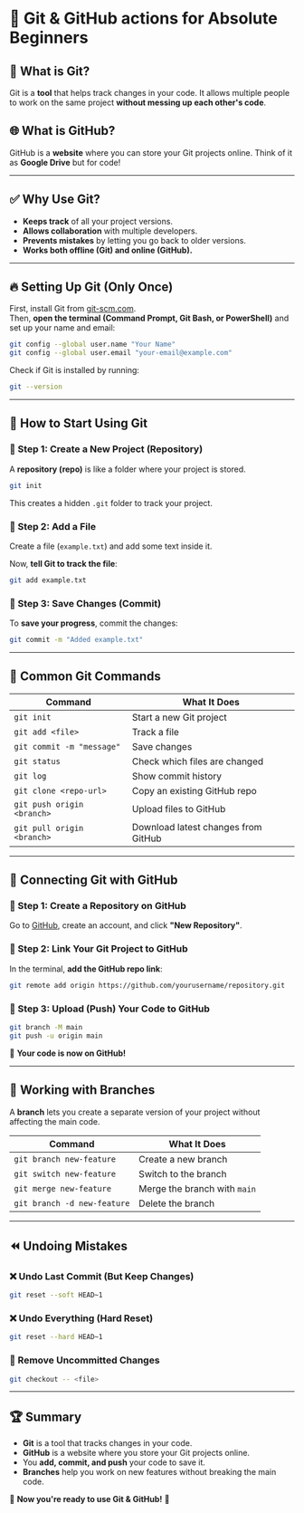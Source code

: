 # 📜 Git & GitHub actions for Absolute Beginners  

## 🚀 What is Git?  
Git is a **tool** that helps track changes in your code. It allows multiple people to work on the same project **without messing up each other's code**.  

## 🌐 What is GitHub?  
GitHub is a **website** where you can store your Git projects online. Think of it as **Google Drive** but for code!  

---

## ✅ Why Use Git?  
- **Keeps track** of all your project versions.  
- **Allows collaboration** with multiple developers.  
- **Prevents mistakes** by letting you go back to older versions.  
- **Works both offline (Git) and online (GitHub).**  

---

## 🔥 Setting Up Git (Only Once)  
First, install Git from [git-scm.com](https://git-scm.com/).  
Then, **open the terminal (Command Prompt, Git Bash, or PowerShell)** and set up your name and email:  

```sh
git config --global user.name "Your Name"
git config --global user.email "your-email@example.com"
```
Check if Git is installed by running:  
```sh
git --version
```

---

## 📂 How to Start Using Git  

### 📌 Step 1: Create a New Project (Repository)  
A **repository (repo)** is like a folder where your project is stored.  

```sh
git init
```
This creates a hidden `.git` folder to track your project.  

### 📌 Step 2: Add a File  
Create a file (`example.txt`) and add some text inside it.  

Now, **tell Git to track the file**:  
```sh
git add example.txt
```

### 📌 Step 3: Save Changes (Commit)  
To **save your progress**, commit the changes:  
```sh
git commit -m "Added example.txt"
```

---

## 🔑 Common Git Commands  

| Command | What It Does |
|---------|-------------|
| `git init` | Start a new Git project |
| `git add <file>` | Track a file |
| `git commit -m "message"` | Save changes |
| `git status` | Check which files are changed |
| `git log` | Show commit history |
| `git clone <repo-url>` | Copy an existing GitHub repo |
| `git push origin <branch>` | Upload files to GitHub |
| `git pull origin <branch>` | Download latest changes from GitHub |

---

## 🔗 Connecting Git with GitHub  

### 📌 Step 1: Create a Repository on GitHub  
Go to [GitHub](https://github.com/), create an account, and click **"New Repository"**.  

### 📌 Step 2: Link Your Git Project to GitHub  
In the terminal, **add the GitHub repo link**:  

```sh
git remote add origin https://github.com/yourusername/repository.git
```

### 📌 Step 3: Upload (Push) Your Code to GitHub  
```sh
git branch -M main
git push -u origin main
```
🎉 **Your code is now on GitHub!**  

---

## 🌿 Working with Branches  

A **branch** lets you create a separate version of your project without affecting the main code.  

| Command | What It Does |
|---------|-------------|
| `git branch new-feature` | Create a new branch |
| `git switch new-feature` | Switch to the branch |
| `git merge new-feature` | Merge the branch with `main` |
| `git branch -d new-feature` | Delete the branch |

---

## ⏪ Undoing Mistakes  

### ❌ Undo Last Commit (But Keep Changes)  
```sh
git reset --soft HEAD~1
```

### ❌ Undo Everything (Hard Reset)  
```sh
git reset --hard HEAD~1
```

### 🔄 Remove Uncommitted Changes  
```sh
git checkout -- <file>
```

---

## 🏆 Summary  
- **Git** is a tool that tracks changes in your code.  
- **GitHub** is a website where you store your Git projects online.  
- You **add, commit, and push** your code to save it.  
- **Branches** help you work on new features without breaking the main code.  

🚀 **Now you're ready to use Git & GitHub!** 🎉  
  
